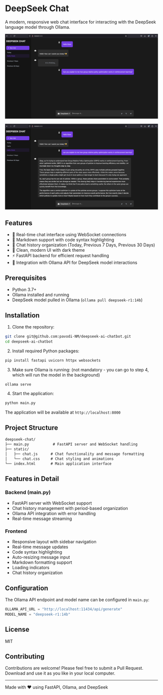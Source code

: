 # DeepSeek Chat

A modern, responsive web chat interface for interacting with the DeepSeek language model through Ollama.

![DeepSeek Chat Interface](https://raw.githubusercontent.com/pavodi-NM/deepseek-ai-chatbot/main/screenshots/screenshot.png)

![DeepSeek Chat Interface](https://raw.githubusercontent.com/pavodi-NM/deepseek-ai-chatbot/main/screenshots/screenshot-2.png)

## Features

- 🚀 Real-time chat interface using WebSocket connections
- 📝 Markdown support with code syntax highlighting
- 💬 Chat history organization (Today, Previous 7 Days, Previous 30 Days)
- 🎨 Clean, modern UI with dark theme
- ⚡ FastAPI backend for efficient request handling
- 🤖 Integration with Ollama API for DeepSeek model interactions

## Prerequisites

- Python 3.7+
- Ollama installed and running
- DeepSeek model pulled in Ollama (`ollama pull deepseek-r1:14b`)

## Installation

1. Clone the repository:
```bash
git clone git@github.com:pavodi-NM/deepseek-ai-chatbot.git
cd deepseek-ai-chatbot
```

2. Install required Python packages:
```bash
pip install fastapi uvicorn httpx websockets
```

3. Make sure Ollama is running: (not mandatory - you can go to step 4, which will run the model in the background)
```bash
ollama serve
```

4. Start the application:
```bash
python main.py
```

The application will be available at `http://localhost:8000`

## Project Structure

```
deepseek-chat/
├── main.py           # FastAPI server and WebSocket handling
├── static/
│   ├── chat.js      # Chat functionality and message formatting
│   └── chat.css     # Chat styling and animations
└── index.html       # Main application interface
```

## Features in Detail

### Backend (main.py)
- FastAPI server with WebSocket support
- Chat history management with period-based organization
- Ollama API integration with error handling
- Real-time message streaming

### Frontend
- Responsive layout with sidebar navigation
- Real-time message updates
- Code syntax highlighting
- Auto-resizing message input
- Markdown formatting support
- Loading indicators
- Chat history organization

## Configuration

The Ollama API endpoint and model name can be configured in `main.py`:

```python
OLLAMA_API_URL = "http://localhost:11434/api/generate"
MODEL_NAME = "deepseek-r1:14b"
```

## License

MIT

## Contributing

Contributions are welcome! Please feel free to submit a Pull Request.
Download and use it as you like in your local computer.

---

Made with ❤️ using FastAPI, Ollama, and DeepSeek